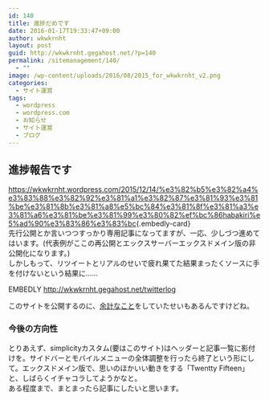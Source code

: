 ```yaml
---
id: 140
title: 進捗だめです
date: 2016-01-17T19:33:47+09:00
author: wkwkrnht
layout: post
guid: http://wkwkrnht.gegahost.net/?p=140
permalink: /sitemanagement/140/
  - ""
image: /wp-content/uploads/2016/08/2015_for_wkwkrnht_v2.png
categories:
  - サイト運営
tags:
  - wordpress
  - wordpress.com
  - お知らせ
  - サイト運営
  - ブログ
---
```

## 進捗報告です

<https://wkwkrnht.wordpress.com/2015/12/14/%e3%82%b5%e3%82%a4%e3%83%88%e3%82%92%e3%81%a1%e3%82%87%e3%81%93%e3%81%be%e3%81%8b%e3%81%a8%e5%bc%84%e3%81%8f%e3%81%a3%e3%81%a6%e3%81%be%e3%81%99%e3%80%82%ef%bc%86habakiri%e5%ad%90%e3%83%86%e3%83%bc>{.embedly-card}  
先行公開とか言いつつすっかり専用記事になってますが、一応、少しづつ進めてはいます。(代表例がここの再公開とエックスサーバーエックスドメイン版の非公開化になります。)  
しかしもって、リツイートとリアルのせいで疲れ果てた結果まったくソースに手を付けないという結果に……  


EMBEDLY http://wkwkrnht.gegahost.net/twitterlog


このサイトを公開するのに、<a href="http://wkwkrnht.wp.xdomain.ne.jp/wp-content/uploads/2016/08/csvbatch.zip" target="_blank" rel="noopener">余計なこと</a>をしていたせいもあるんですけどね。

### 今後の方向性

とりあえず、simplicityカスタム(要はこのサイト)はヘッダーと記事一覧に影付けを。サイドバーとモバイルメニューの全体調整を行ったら終了という形にして。エックスドメイン版で、思いのほかいい動きをする「Twentty Fifteen」と、しばらくイチャコラしてようかなと。  
ある程度まで、まとまったら記事にしたいと思います。